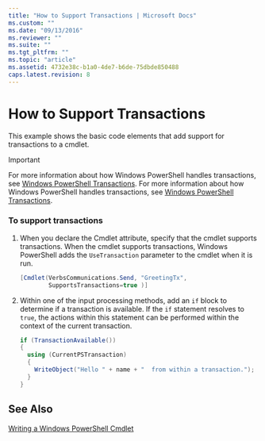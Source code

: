 ```yaml
---
title: "How to Support Transactions | Microsoft Docs"
ms.custom: ""
ms.date: "09/13/2016"
ms.reviewer: ""
ms.suite: ""
ms.tgt_pltfrm: ""
ms.topic: "article"
ms.assetid: 4732e38c-b1a0-4de7-b6de-75dbde850488
caps.latest.revision: 8
---
```

# How to Support Transactions
This example shows the basic code elements that add support for transactions to a cmdlet.

> [!IMPORTANT]
>  For more information about how Windows PowerShell handles transactions, see [Windows PowerShell Transactions](http://msdn.microsoft.com/en-us/74d7bac7-bc53-49f1-a47a-272e8da84710).
>  For more information about how Windows PowerShell handles transactions, see [Windows PowerShell Transactions](http://msdn.microsoft.com/en-us/74d7bac7-bc53-49f1-a47a-272e8da84710).

### To support transactions

1.  When you declare the Cmdlet attribute, specify that the cmdlet supports transactions. When the cmdlet supports transactions, Windows PowerShell adds the `UseTransaction` parameter to the cmdlet when it is run.

    ```csharp
    [Cmdlet(VerbsCommunications.Send, "GreetingTx",
            SupportsTransactions=true )]
    ```

2.  Within one of the input processing methods, add an `if` block to determine if a transaction is available. If the `if` statement resolves to `true`, the actions within this statement can be performed within the context of the current transaction.

    ```csharp
    if (TransactionAvailable())
    {
      using (CurrentPSTransaction)
      {
        WriteObject("Hello " + name + "  from within a transaction.");
      }
    }
    ```

## See Also
 [Writing a Windows PowerShell Cmdlet](./writing-a-windows-powershell-cmdlet.md)
